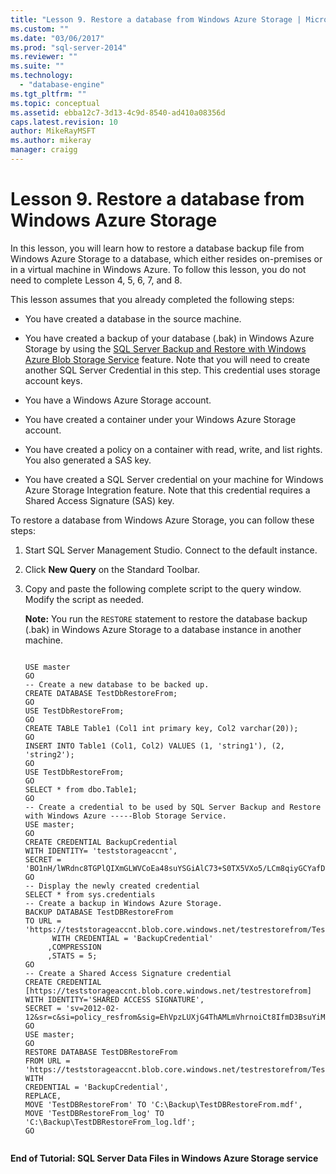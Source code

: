 ```yaml
---
title: "Lesson 9. Restore a database from Windows Azure Storage | Microsoft Docs"
ms.custom: ""
ms.date: "03/06/2017"
ms.prod: "sql-server-2014"
ms.reviewer: ""
ms.suite: ""
ms.technology: 
  - "database-engine"
ms.tgt_pltfrm: ""
ms.topic: conceptual
ms.assetid: ebba12c7-3d13-4c9d-8540-ad410a08356d
caps.latest.revision: 10
author: MikeRayMSFT
ms.author: mikeray
manager: craigg
---
```

# Lesson 9. Restore a database from Windows Azure Storage
  In this lesson, you will learn how to restore a database backup file from Windows Azure Storage to a database, which either resides on-premises or in a virtual machine in Windows Azure. To follow this lesson, you do not need to complete Lesson 4, 5, 6, 7, and 8.  
  
 This lesson assumes that you already completed the following steps:  
  
-   You have created a database in the source machine.  
  
-   You have created a backup of your database (.bak) in Windows Azure Storage by using the [SQL Server Backup and Restore with Windows Azure Blob Storage Service](backup-restore/sql-server-backup-and-restore-with-microsoft-azure-blob-storage-service.md) feature. Note that you will need to create another SQL Server Credential in this step. This credential uses storage account keys.  
  
-   You have a Windows Azure Storage account.  
  
-   You have created a container under your Windows Azure Storage account.  
  
-   You have created a policy on a container with read, write, and list rights. You also generated a SAS key.  
  
-   You have created a SQL Server credential on your machine for Windows Azure Storage Integration feature. Note that this credential requires a Shared Access Signature (SAS) key.  
  
 To restore a database from Windows Azure Storage, you can follow these steps:  
  
1.  Start SQL Server Management Studio. Connect to the default instance.  
  
2.  Click **New Query** on the Standard Toolbar.  
  
3.  Copy and paste the following complete script to the query window. Modify the script as needed.  
  
     **Note:** You run the `RESTORE` statement to restore the database backup (.bak) in Windows Azure Storage to a database instance in another machine.  
  
    ```tsql  
  
    USE master   
    GO   
    -- Create a new database to be backed up.   
    CREATE DATABASE TestDbRestoreFrom;   
    GO   
    USE TestDbRestoreFrom;   
    GO   
    CREATE TABLE Table1 (Col1 int primary key, Col2 varchar(20));   
    GO   
    INSERT INTO Table1 (Col1, Col2) VALUES (1, 'string1'), (2, 'string2');   
    GO   
    USE TestDbRestoreFrom;   
    GO   
    SELECT * from dbo.Table1;   
    GO   
    -- Create a credential to be used by SQL Server Backup and Restore with Windows Azure -----Blob Storage Service.   
    USE master;   
    GO   
    CREATE CREDENTIAL BackupCredential    
    WITH IDENTITY= 'teststorageaccnt',   
    SECRET = 'BO1nH/lWRdnc8TGPlQIXmGLWVCoEa48suYSGiAlC73+S0TX5VXo5/LCm8qiyGCYafDg4ZsueDIV3GQ5RXHaRGw=='    
    GO   
    -- Display the newly created credential   
    SELECT * from sys.credentials   
    -- Create a backup in Windows Azure Storage.   
    BACKUP DATABASE TestDBRestoreFrom    
    TO URL = 'https://teststorageaccnt.blob.core.windows.net/testrestorefrom/TestDBRestoreFrom.bak'    
          WITH CREDENTIAL = 'BackupCredential'    
         ,COMPRESSION   
         ,STATS = 5;   
    GO    
    -- Create a Shared Access Signature credential   
    CREATE CREDENTIAL [https://teststorageaccnt.blob.core.windows.net/testrestorefrom]   
    WITH IDENTITY='SHARED ACCESS SIGNATURE',   
    SECRET = 'sv=2012-02-12&sr=c&si=policy_resfrom&sig=EhVpzLUXjG4ThAMLmVhrnoiCt8IfmD3BsuYiMawGzxc%3D'   
    GO   
    USE master;   
    GO   
    RESTORE DATABASE TestDBRestoreFrom    
    FROM URL = 'https://teststorageaccnt.blob.core.windows.net/testrestorefrom/TestDBRestoreFrom.bak'    
    WITH    
    CREDENTIAL = 'BackupCredential',    
    REPLACE,   
    MOVE 'TestDBRestoreFrom' TO 'C:\Backup\TestDBRestoreFrom.mdf',     
    MOVE 'TestDBRestoreFrom_log' TO 'C:\Backup\TestDBRestoreFrom_log.ldf';   
    GO  
  
    ```  
  
 **End of Tutorial: SQL Server Data Files in Windows Azure Storage service**  
  
  
